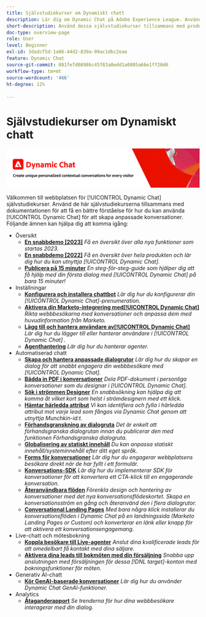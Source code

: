 ```yaml
---
title: Självstudiekurser om Dynamiskt chatt
description: Lär dig om Dynamic Chat på Adobe Experience League. Använd dessa självstudiekurser tillsammans med dokumentationen för att få en bättre förståelse för hur du använder Dynamic Chat för att skapa personanpassade konversationer.
short-description: Använd dessa självstudiekurser tillsammans med produktdokumentationen för att få en bättre förståelse för de olika sätten du kan använda Dynamic Chat.
doc-type: overview-page
role: User
level: Beginner
exl-id: 3dadcf5d-1a06-44d2-839a-99ac1dbc2eae
feature: Dynamic Chat
source-git-commit: 081fe7d08986c45f83a8edd1a0805a66e1ff20d6
workflow-type: tm+mt
source-wordcount: '466'
ht-degree: 12%

---
```


# Självstudiekurser om Dynamiskt chatt

![](assets/dynamic-chat-header.png)

Välkommen till webbplatsen för [!UICONTROL Dynamic Chat] självstudiekurser. Använd de här självstudiekurserna tillsammans med dokumentationen för att få en bättre förståelse för hur du kan använda [!UICONTROL Dynamic Chat] för att skapa anpassade konversationer. Följande ämnen kan hjälpa dig att komma igång:

* Översikt
   * **[En snabbdemo [2023]](product-tour.md)**
     *Få en översikt över alla nya funktioner som startas 2023.*
   * **[En snabbdemo [2022]](product-tour.md)**
     *Få en översikt över hela produkten och lär dig hur du kan utnyttja [!UICONTROL Dynamic Chat].*
   * **[Publicera på 15 minuter](go-live-in-15-minutes.md)**
     *En steg-för-steg-guide som hjälper dig att få hjälp med din första dialog med [!UICONTROL Dynamic Chat] på bara 15 minuter!*
* Inställningar
   * **[Konfigurera och installera chattbot](setup.md)**
     *Lär dig hur du konfigurerar din [!UICONTROL Dynamic Chat]-prenumeration.*
   * **[Aktivera din Marketo-integrering med[!UICONTROL Dynamic Chat]](marketo-integration.md)**
     *Rikta webbbesökarna med konversationer och anpassa dem med huvudinformation från Marketo.*
   * **[Lägg till och hantera användare av[!UICONTROL Dynamic Chat]](user-management.md)**
     *Lär dig hur du lägger till eller hanterar användare i [!UICONTROL Dynamic Chat] .*
   * **[Agenthantering](agent-management.md)**
     *Lär dig hur du hanterar agenter.*
* Automatiserad chatt
   * **[Skapa och hantera anpassade dialogrutor](dialogue-management.md)**
     *Lär dig hur du skapar en dialog för att snabbt engagera din webbbesökare med [!UICONTROL Dynamic Chat].*
   * **[Bädda in PDF i konversationer](document-cloud-integration.md)**
     *Dela PDF-dokument i personliga konversationer som du designar i [!UICONTROL Dynamic Chat].*
   * **[Sök i strömmen Designer](search-in-stream-designer.md)**
     *En snabbsökning kan hjälpa dig att komma åt vilket kort som helst i strömdesignern med ett klick.*
   * **[Hämtar härledda attribut](capture-inferred-attributes.md)**
     *Vi kan identifiera och fylla i härledda attribut mot varje lead som fångas via Dynamic Chat genom att utnyttja Munchkin-id:t.*
   * **[Förhandsgranskning av dialogruta](dialogue-preview.md)**
     *Det är enkelt att förhandsgranska dialogrutan innan du publicerar den med funktionen Förhandsgranska dialogruta.*
   * **[Globalisering av statiskt innehåll](globalization-of-static-content.md)**
     *Du kan anpassa statiskt innehåll/systeminnehåll efter ditt eget språk.*
   * **[Forms för konversationer](conversational-forms.md)**
     *Lär dig hur du engagerar webbplatsens besökare direkt när de har fyllt i ett formulär.*
   * **[Konversations-SDK](conversations-sdk.md)**
     *Lär dig hur du implementerar SDK för konversationer för att konvertera ett CTA-klick till en engagerande konversation.*
   * **[Återanvändbara flöden](reusable-flows.md)**
     *Förenkla design och hantering av konversationer med det nya konversationsflödeskortet. Skapa en konversationsström en gång och återanvänd den i flera dialogrutor.*
   * **[Conversational Landing Pages](conversational-landing-pages.md)**
     *Med bara några klick installerar du konversationsflöden i Dynamic Chat på en landningssida (Marketo Landing Pages or Custom) och konverterar en länk eller knapp för att aktivera ett konversationsengagemang.*
* Live-chatt och mötesbokning
   * **[Koppla besökare till Live-agenter](connect-visitors-to-live-agents.md)**
     *Anslut dina kvalificerade leads för att omedelbart få kontakt med dina säljare.*
   * **[Aktivera dina leads till bokmöten med din försäljning](meeting-booking.md)**
     *Snabba upp anslutningen med försäljningen för dessa [!DNL target]-konton med bokningsfunktioner för möten.*
* Generativ AI-chatt
   * **[Kör GenAI-baserade konversationer](gen-ai-features.md)**
     *Lär dig hur du använder Dynamic Chat GenAI-funktioner.*
* Analytics 
   * **[Åtaganderapport](engagement-report.md)**
     *Se trenderna för hur dina webbbesökare interagerar med din dialog.*
